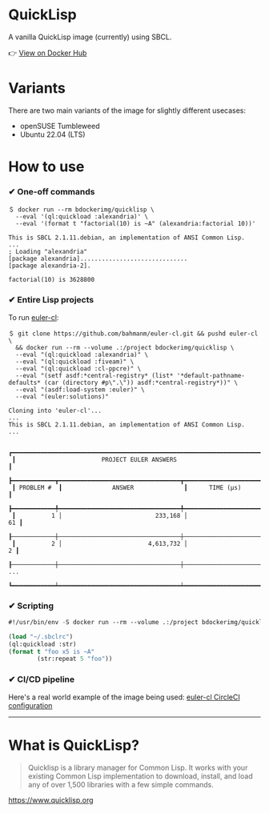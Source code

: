 # QuickLisp

A vanilla QuickLisp image (currently) using SBCL.

👉 [View on Docker Hub](https://hub.docker.com/r/bdockerimg/quicklisp)

# Variants

There are two main variants of the image for slightly different usecases:

* openSUSE Tumbleweed
* Ubuntu 22.04 (LTS)

# How to use

### ✔ One-off commands

```
＄ docker run --rm bdockerimg/quicklisp \
  --eval '(ql:quickload :alexandria)' \
  --eval '(format t "factorial(10) is ~A" (alexandria:factorial 10))'

This is SBCL 2.1.11.debian, an implementation of ANSI Common Lisp.
...
; Loading "alexandria"
[package alexandria]..............................
[package alexandria-2].

factorial(10) is 3628800
```

### ✔ Entire Lisp projects

To run [euler-cl](https://github.com/bahmanm/euler-cl):

```text
＄ git clone https://github.com/bahmanm/euler-cl.git && pushd euler-cl \
  && docker run --rm --volume .:/project bdockerimg/quicklisp \
  --eval "(ql:quickload :alexandria)" \
  --eval "(ql:quickload :fiveam)" \
  --eval "(ql:quickload :cl-ppcre)" \
  --eval "(setf asdf:*central-registry* (list* '*default-pathname-defaults* (car (directory #p\".\")) asdf:*central-registry*))" \
  --eval "(asdf:load-system :euler)" \
  --eval "(euler:solutions)"

Cloning into 'euler-cl'...
...
This is SBCL 2.1.11.debian, an implementation of ANSI Common Lisp.
...

 ┏━━━━━━━━━━━━━━━━━━━━━━━━━━━━━━━━━━━━━━━━━━━━━━━━━━━━━━━━━━━━━━━━━━━━━━┓
 ┃                        PROJECT EULER ANSWERS                         ┃
 ┣━━━━━━━━━━━━┳━━━━━━━━━━━━━━━━━━━━━━━━━━━━━━━━━━┳━━━━━━━━━━━━━━━━━━━━━━┫
 ┃ PROBLEM #  ┃              ANSWER              ┃      TIME (µs)       ┃
 ┣━━━━━━━━━━━━╇━━━━━━━━━━━━━━━━━━━━━━━━━━━━━━━━━━╇━━━━━━━━━━━━━━━━━━━━━━┫
 ┃          1 │                          233,168 │                   61 ┃
 ┠────────────┼──────────────────────────────────┼──────────────────────┨
 ┃          2 │                        4,613,732 │                    2 ┃
 ┠────────────┼──────────────────────────────────┼──────────────────────┨
...
 ┗━━━━━━━━━━━━┷━━━━━━━━━━━━━━━━━━━━━━━━━━━━━━━━━━┷━━━━━━━━━━━━━━━━━━━━━━┛

```

### ✔ Scripting

```lisp
#!/usr/bin/env -S docker run --rm --volume .:/project bdockerimg/quicklisp --script

(load "~/.sbclrc")
(ql:quickload :str)
(format t "foo x5 is ~A"
        (str:repeat 5 "foo"))
```

### ✔ CI/CD pipeline

Here's a real world example of the image being used: [euler-cl CircleCI configuration](https://github.com/bahmanm/euler-cl/blob/8d027c83423e09c7e4d90bca815e7ed5da86775f/.circleci/config.yml#L10)

---

# What is QuickLisp?

> Quicklisp is a library manager for Common Lisp. It works with your existing Common Lisp
> implementation to download, install, and load any of over 1,500 libraries with a few simple
> commands.

https://www.quicklisp.org
